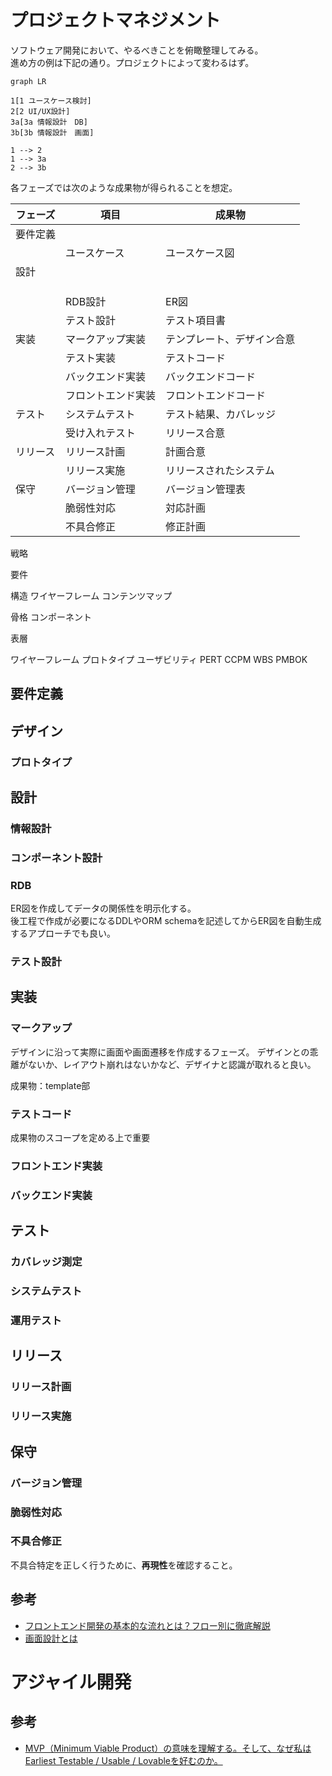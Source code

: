 # プロジェクトマネジメント
ソフトウェア開発において、やるべきことを俯瞰整理してみる。  
進め方の例は下記の通り。プロジェクトによって変わるはず。

```mermaid
graph LR

1[1 ユースケース検討]
2[2 UI/UX設計]
3a[3a 情報設計　DB]
3b[3b 情報設計　画面]

1 --> 2
1 --> 3a
2 --> 3b

```

各フェーズでは次のような成果物が得られることを想定。

| フェーズ | 項目               | 成果物                     |
| -------- | ------------------ | -------------------------- |
| 要件定義 |                    |                            |
|          | ユースケース       | ユースケース図             |
| 設計     |                    |                            |
|          |                    |                            |
|          |                    |                            |
|          |                    |                            |
|          | RDB設計            | ER図                       |
|          | テスト設計         | テスト項目書               |
| 実装     | マークアップ実装   | テンプレート、デザイン合意 |
|          | テスト実装         | テストコード               |
|          | バックエンド実装   | バックエンドコード         |
|          | フロントエンド実装 | フロントエンドコード       |
| テスト   | システムテスト     | テスト結果、カバレッジ     |
|          | 受け入れテスト     | リリース合意               |
| リリース | リリース計画       | 計画合意                   |
|          | リリース実施       | リリースされたシステム     |
| 保守     | バージョン管理     | バージョン管理表           |
|          | 脆弱性対応         | 対応計画                   |
|          | 不具合修正         | 修正計画                   |

戦略

要件

構造
ワイヤーフレーム
コンテンツマップ

骨格
コンポーネント

表層

ワイヤーフレーム
プロトタイプ
ユーザビリティ
PERT
CCPM
WBS
PMBOK

## 要件定義

## デザイン
### プロトタイプ

## 設計
### 情報設計
### コンポーネント設計

### RDB
ER図を作成してデータの関係性を明示化する。  
後工程で作成が必要になるDDLやORM schemaを記述してからER図を自動生成するアプローチでも良い。

### テスト設計


## 実装
### マークアップ
デザインに沿って実際に画面や画面遷移を作成するフェーズ。
デザインとの乖離がないか、レイアウト崩れはないかなど、デザイナと認識が取れると良い。

成果物：template部

### テストコード
成果物のスコープを定める上で重要

### フロントエンド実装

### バックエンド実装


## テスト
### カバレッジ測定
### システムテスト
### 運用テスト

## リリース
### リリース計画
### リリース実施

## 保守
### バージョン管理

### 脆弱性対応

### 不具合修正
不具合特定を正しく行うために、**再現性**を確認すること。

## 参考
- [フロントエンド開発の基本的な流れとは？フロー別に徹底解説](https://media.tricorn.co.jp/development/frontend/2275/#toc9)
- [画面設計とは](https://diveintocode.jp/blogs/Technology/depScreenLayout)

# アジャイル開発

## 参考
- [MVP（Minimum Viable Product）の意味を理解する。そして、なぜ私はEarliest Testable / Usable / Lovableを好むのか。](https://www.ankr.design/designtips/making-sense-of-mvp)